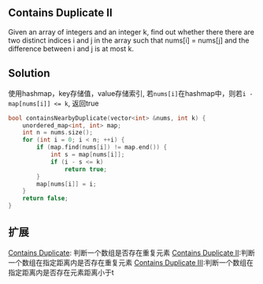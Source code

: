 ## Contains Duplicate II

Given an array of integers and an integer k, find out whether there there are two distinct indices i and j in the array such that nums[i] = nums[j] and the difference between i and j is at most k.

## Solution

使用hashmap，key存储值，value存储索引, 若`nums[i]`在hashmap中，则若`i - map[nums[i]] <= k`, 返回true

```cpp
bool containsNearbyDuplicate(vector<int> &nums, int k) {
	unordered_map<int, int> map;
	int n = nums.size();
	for (int i = 0; i < n; ++i) {
		if (map.find(nums[i]) != map.end()) {
			int s = map[nums[i]];
			if (i - s <= k)
				return true;
		}
		map[nums[i]] = i;
	}
	return false;
}
```

## 扩展

[Contains Duplicate](../ContainsDuplicate): 判断一个数组是否存在重复元素
[Contains Duplicate II](../ContainsDuplicateII):判断一个数组在指定距离内是否存在重复元素
[Contains Duplicate III](../ContainsDuplicateIII):判断一个数组在指定距离内是否存在元素距离小于t
